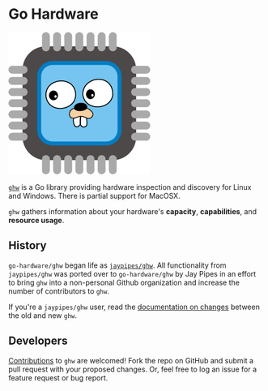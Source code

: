 # Go Hardware

![ghw mascot](https://raw.githubusercontent.com/go-hardware/.github/main/images/ghw-gopher.png)

[`ghw`](https://github.com/go-hardware/ghw) is a Go library providing hardware
inspection and discovery for Linux and Windows. There is partial support for
MacOSX.

`ghw` gathers information about your hardware's **capacity**, **capabilities**,
and **resource usage**.

## History

`go-hardware/ghw` began life as [`jaypipes/ghw`][jaypipes-ghw]. All
functionality from `jaypipes/ghw` was ported over to `go-hardware/ghw` by Jay
Pipes in an effort to bring `ghw` into a non-personal Github organization and
increase the number of contributors to `ghw`.

If you're a `jaypipes/ghw` user, read the
[documentation on changes](https://github.com/go-hardware/ghw#coming-from-githubcomjaypipesghw) between the
old and new `ghw`.

[jaypipes-ghw]: https://github.com/jaypipes/ghw

## Developers

[Contributions](CONTRIBUTING.md) to `ghw` are welcomed! Fork the repo on GitHub
and submit a pull request with your proposed changes. Or, feel free to log an
issue for a feature request or bug report.
